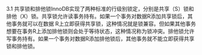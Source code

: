 3.1 共享锁和排他锁InnoDB实现了两种标准的行级别锁定，分别是共享（S）锁和排他（X）锁。共享锁允许读事务持有。如果一个事务对数据R添加共享锁后，其他事务就可以在数据 R上立即获得共享锁，这种情况就是锁兼容。但如果其他事务想要在事务R上添加排他锁则会处于等待状态，这种情况称为锁冲突。排他锁允许写事务持有。如果一个事务对数据R添加排他锁后，其他事务就不能立即获得共享锁和排他锁。
